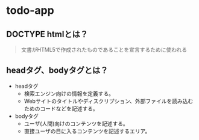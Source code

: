 # todo-app

## DOCTYPE htmlとは？
> 文書がHTML5で作成されたものであることを宣言するために使われる

## headタグ、bodyタグとは？
- headタグ
  - 検索エンジン向けの情報を定義する。
  - Webサイトのタイトルやディスクリプション、外部ファイルを読み込むためのコードなどを記述する。
- bodyタグ
  - ユーザ(人間)向けのコンテンツを記述する。
  - 直接ユーザの目に入るコンテンツを記述するエリア。